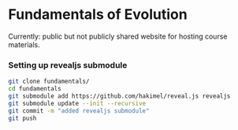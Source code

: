 # Fundamentals of Evolution

Currently: public but not publicly shared website for hosting course materials.



### Setting up revealjs submodule
```bash
git clone fundamentals/
cd fundamentals
git submodule add https://github.com/hakimel/reveal.js revealjs
git submodule update --init --recursive
git commit -m "added revealjs submodule"
git push
```
